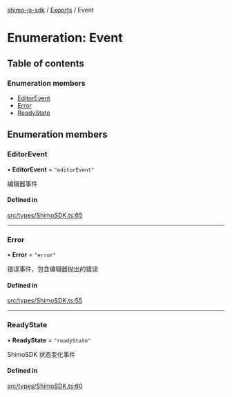 [shimo-js-sdk](../README.md) / [Exports](../modules.md) / Event

# Enumeration: Event

## Table of contents

### Enumeration members

- [EditorEvent](Event.md#editorevent)
- [Error](Event.md#error)
- [ReadyState](Event.md#readystate)

## Enumeration members

### EditorEvent

• **EditorEvent** = `"editorEvent"`

编辑器事件

#### Defined in

[src/types/ShimoSDK.ts:65](https://github.com/shimohq/shimo-js-sdk/blob/e9f3299/src/types/ShimoSDK.ts#L65)

___

### Error

• **Error** = `"error"`

错误事件，包含编辑器抛出的错误

#### Defined in

[src/types/ShimoSDK.ts:55](https://github.com/shimohq/shimo-js-sdk/blob/e9f3299/src/types/ShimoSDK.ts#L55)

___

### ReadyState

• **ReadyState** = `"readyState"`

ShimoSDK 状态变化事件

#### Defined in

[src/types/ShimoSDK.ts:60](https://github.com/shimohq/shimo-js-sdk/blob/e9f3299/src/types/ShimoSDK.ts#L60)
